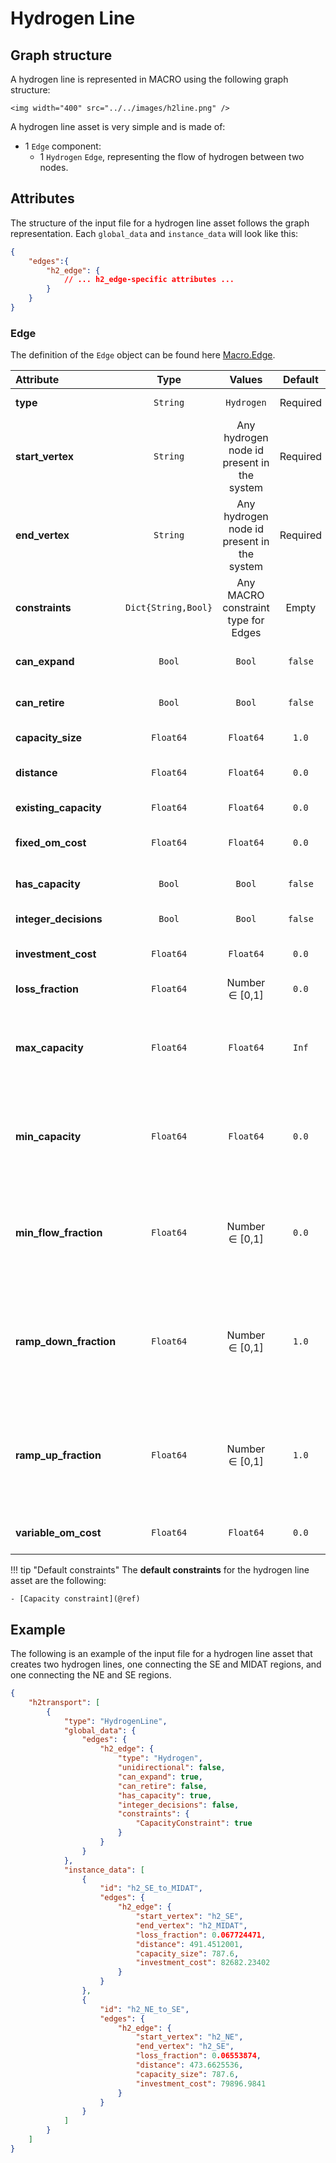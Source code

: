 # Hydrogen Line

## Graph structure
A hydrogen line is represented in MACRO using the following graph structure:

```@raw html
<img width="400" src="../../images/h2line.png" />
```

A hydrogen line asset is very simple and is made of:

- 1 `Edge` component:
    - 1 `Hydrogen` `Edge`, representing the flow of hydrogen between two nodes.
            
## Attributes
The structure of the input file for a hydrogen line asset follows the graph representation. Each `global_data` and `instance_data` will look like this:

```json
{
    "edges":{
        "h2_edge": {
            // ... h2_edge-specific attributes ...
        }
    }
}
```

### Edge
The definition of the `Edge` object can be found here [Macro.Edge](@ref).

| **Attribute** | **Type** | **Values** | **Default** | **Description** |
|:--------------| :------: |:------: | :------: |:-------|
| **type** | `String` | `Hydrogen` | Required | Commodity flowing through the edge. |
| **start_vertex** | `String` | Any hydrogen node id present in the system | Required | ID of the starting vertex of the edge. The node must be present in the `nodes.json` file. E.g. "h2\_node\_1". |
| **end_vertex** | `String` | Any hydrogen node id present in the system | Required | ID of the ending vertex of the edge. The node must be present in the `nodes.json` file. E.g. "h2\_node\_2". |
| **constraints** | `Dict{String,Bool}` | Any MACRO constraint type for Edges | Empty | List of constraints applied to the edge. E.g. `{"CapacityConstraint": true}`. |
| **can_expand** | `Bool` | `Bool` | `false` | Whether the edge is eligible for capacity expansion. |
| **can_retire** | `Bool` | `Bool` | `false` | Whether the edge is eligible for capacity retirement. |
| **capacity_size** | `Float64` | `Float64` | `1.0` | Size of the edge capacity. |
| **distance** | `Float64` | `Float64` | `0.0` | Distance between the start and end vertex of the edge. |
| **existing_capacity** | `Float64` | `Float64` | `0.0` | Existing capacity of the edge in MW. |
| **fixed\_om\_cost** | `Float64` | `Float64` | `0.0` | Fixed operations and maintenance cost (USD/MW-year). |
| **has\_capacity** | `Bool` | `Bool` | `false` | Whether capacity variables are created for the edge. |
| **integer\_decisions** | `Bool` | `Bool` | `false` | Whether capacity variables are integers. |
| **investment\_cost** | `Float64` | `Float64` | `0.0` | Annualized capacity investment cost (USD/MW-year) |
| **loss\_fraction** | `Float64` | Number $\in$ [0,1] | `0.0` | Fraction of transmission loss. |
| **max\_capacity** | `Float64` | `Float64` | `Inf` | Maximum allowed capacity of the edge (MW). **Note: add the `MaxCapacityConstraint` to the constraints dictionary to activate this constraint**. |
| **min\_capacity** | `Float64` | `Float64` | `0.0` | Minimum allowed capacity of the edge (MW). **Note: add the `MinCapacityConstraint` to the constraints dictionary to activate this constraint**. |
| **min\_flow\_fraction** | `Float64` | Number $\in$ [0,1] | `0.0` | Minimum flow of the edge as a fraction of the total capacity. **Note: add the `MinFlowConstraint` to the constraints dictionary to activate this constraint**. |
| **ramp\_down\_fraction** | `Float64` | Number $\in$ [0,1] | `1.0` | Maximum decrease in flow between two time steps, reported as a fraction of the capacity. **Note: add the `RampingLimitConstraint` to the constraints dictionary to activate this constraint**. |
| **ramp\_up\_fraction** | `Float64` | Number $\in$ [0,1] | `1.0` | Maximum increase in flow between two time steps, reported as a fraction of the capacity. **Note: add the `RampingLimitConstraint` to the constraints dictionary to activate this constraint**. |
| **variable\_om\_cost** | `Float64` | `Float64` | `0.0` | Variable operation and maintenance cost (USD/MWh). |

!!! tip "Default constraints"
    The **default constraints** for the hydrogen line asset are the following:

    - [Capacity constraint](@ref)

## Example
The following is an example of the input file for a hydrogen line asset that creates two hydrogen lines, one connecting the SE and MIDAT regions, and one connecting the NE and SE regions.

```json
{
    "h2transport": [
        {
            "type": "HydrogenLine",
            "global_data": {
                "edges": {
                    "h2_edge": {
                        "type": "Hydrogen",
                        "unidirectional": false,
                        "can_expand": true,
                        "can_retire": false,
                        "has_capacity": true,
                        "integer_decisions": false,
                        "constraints": {
                            "CapacityConstraint": true
                        }
                    }
                }
            },
            "instance_data": [
                {
                    "id": "h2_SE_to_MIDAT",
                    "edges": {
                        "h2_edge": {
                            "start_vertex": "h2_SE",
                            "end_vertex": "h2_MIDAT",
                            "loss_fraction": 0.067724471,
                            "distance": 491.4512001,
                            "capacity_size": 787.6,
                            "investment_cost": 82682.23402
                        }
                    }
                },
                {
                    "id": "h2_NE_to_SE",
                    "edges": {
                        "h2_edge": {
                            "start_vertex": "h2_NE",
                            "end_vertex": "h2_SE",
                            "loss_fraction": 0.06553874,
                            "distance": 473.6625536,
                            "capacity_size": 787.6,
                            "investment_cost": 79896.9841
                        }
                    }
                }
            ]
        }
    ]
}
```
